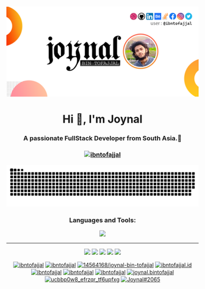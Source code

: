 ![Github Banner](https://raw.githubusercontent.com/ibntofajjal/ibntofajjal/main/cover.png)

<h1 align="center">Hi 👋, I'm Joynal</h1>
<h3 align="center">A passionate FullStack Developer from South Asia.💭</h3>

<h3 align="center">
<a href="https://github.com/ibntofajjal" target="_blank">
<img src="https://komarev.com/ghpvc/?username=ibntofajjal&label=Profile%20views&color=0e75b6&style=flat" alt="ibntofajjal" />
</a>
</h3>

<div align="center">
  <a href="https://joynal.bintofajjal.info/">
  <img src="https://github.com/bimashazaman/Github-snake-SVG/blob/master/snake.svg"
       alt="snake" /></a>
</div>

<h3 align="center">Languages and Tools:</h3>
<p align="center">
  
<a>
  <img src="https://skillicons.dev/icons?i=js,ts,react,nodejs,nestjs,express,mongodb,git,firebase,github,heroku,docker,netlify,stackoverflow,ps,xd,ai,figma&perline=9" />
</a>
  
  <hr>

<div align="center">

![](https://github-profile-summary-cards.vercel.app/api/cards/profile-details?username=ibntofajjal&theme=dracula) 
![](https://github-profile-summary-cards.vercel.app/api/cards/repos-per-language?username=ibntofajjal&theme=dracula) 
![](https://github-profile-summary-cards.vercel.app/api/cards/most-commit-language?username=ibntofajjal&theme=dracula)
![](https://github-profile-summary-cards.vercel.app/api/cards/stats?username=ibntofajjal&theme=dracula) 
![](https://github-profile-summary-cards.vercel.app/api/cards/productive-time?username=ibntofajjal&theme=dracula) 

</div>

<p align="center">
<a href="https://twitter.com/ibntofajjal" target="blank"><img align="center" src="https://raw.githubusercontent.com/rahuldkjain/github-profile-readme-generator/master/src/images/icons/Social/twitter.svg" alt="ibntofajjal" height="30" width="40" /></a>
<a href="https://linkedin.com/in/ibntofajjal" target="blank"><img align="center" src="https://raw.githubusercontent.com/rahuldkjain/github-profile-readme-generator/master/src/images/icons/Social/linked-in-alt.svg" alt="ibntofajjal" height="30" width="40" /></a>
<a href="https://stackoverflow.com/users/14564168/joynal-bin-tofajjal" target="blank"><img align="center" src="https://raw.githubusercontent.com/rahuldkjain/github-profile-readme-generator/master/src/images/icons/Social/stack-overflow.svg" alt="14564168/joynal-bin-tofajjal" height="30" width="40" /></a>
<a href="https://fb.com/ibntofajjal.id" target="blank"><img align="center" src="https://raw.githubusercontent.com/rahuldkjain/github-profile-readme-generator/master/src/images/icons/Social/facebook.svg" alt="ibntofajjal.id" height="30" width="40" /></a>
<a href="https://instagram.com/ibntofajjal" target="blank"><img align="center" src="https://raw.githubusercontent.com/rahuldkjain/github-profile-readme-generator/master/src/images/icons/Social/instagram.svg" alt="ibntofajjal" height="30" width="40" /></a>
<a href="https://dribbble.com/ibntofajjal" target="blank"><img align="center" src="https://raw.githubusercontent.com/rahuldkjain/github-profile-readme-generator/master/src/images/icons/Social/dribbble.svg" alt="ibntofajjal" height="30" width="40" /></a>
<a href="https://www.behance.net/ibntofajjal" target="blank"><img align="center" src="https://raw.githubusercontent.com/rahuldkjain/github-profile-readme-generator/master/src/images/icons/Social/behance.svg" alt="ibntofajjal" height="30" width="40" /></a>
<a href="https://medium.com/joynal.bintofajjal" target="blank"><img align="center" src="https://raw.githubusercontent.com/rahuldkjain/github-profile-readme-generator/master/src/images/icons/Social/medium.svg" alt="joynal.bintofajjal" height="30" width="40" /></a>
<a href="https://www.youtube.com/c/ucbbp0w8_efrzqr_tf6upfxg" target="blank"><img align="center" src="https://raw.githubusercontent.com/rahuldkjain/github-profile-readme-generator/master/src/images/icons/Social/youtube.svg" alt="ucbbp0w8_efrzqr_tf6upfxg" height="30" width="40" /></a>
<a href="https://discord.gg/Joynal#2065" target="blank"><img align="center" src="https://raw.githubusercontent.com/rahuldkjain/github-profile-readme-generator/master/src/images/icons/Social/discord.svg" alt="Joynal#2065" height="30" width="40" /></a>
</p>



</p>








